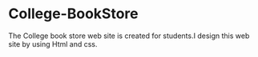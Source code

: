 # College-BookStore
The College book store web site is created for students.I design this web site by using Html and css.
